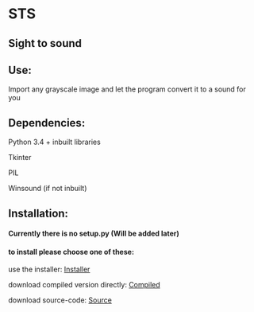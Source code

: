 # STS

## Sight to sound

## Use:
Import any grayscale image and let the program convert it to a sound for you

## Dependencies:
Python 3.4 + inbuilt libraries

Tkinter

PIL

Winsound (if not inbuilt)


## Installation:
#### Currently there is no setup.py (Will be added later)
#### to install please choose one of these:
use the installer: [Installer](https://github.com/DaanVink/StS/releases)  

download compiled version directly: [Compiled](https://github.com/DaanVink/StS/tree/compiled)  

download source-code: [Source](https://github.com/DaanVink/StS/tree/master)  
